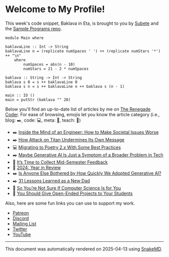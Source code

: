 # Welcome to My Profile!

This week's code snippet, Baklava in Eta, is brought to you by [Subete](https://subete.jeremygrifski.com/en/latest/) and the [Sample Programs repo](https://sampleprograms.io/).

```Eta
module Main where

baklavaLine :: Int -> String
baklavaLine n = (replicate numSpaces ' ') ++ (replicate numStars '*') ++ "\n"
    where
        numSpaces = abs(n - 10)
        numStars = 21 - 2 * numSpaces

baklava :: String -> Int -> String
baklava s 0 = s ++ baklavaLine 0
baklava s n = s ++ baklavaLine n ++ baklava s (n - 1)

main :: IO ()
main = putStr (baklava "" 20)
```

Below you'll find an up-to-date list of articles by me on [The Renegade Coder](https://therenegadecoder.com). For ease of browsing, emojis let you know the article category (i.e., blog: :black_nib:, code: :computer:, meta: :thought_balloon:, teach: :apple:)

- :black_nib: [Inside the Mind of an Engineer: How to Make Societal Issues Worse](https://therenegadecoder.com/blog/inside-the-mind-of-an-engineer-how-to-make-societal-issues-worse/)
- :black_nib: [How Attack on Titan Undermines Its Own Message](https://therenegadecoder.com/blog/how-attack-on-titan-undermines-its-own-message/)
- :computer: [Migrating to Poetry 2.x With Some Best Practices](https://therenegadecoder.com/code/migrating-to-poetry-2-x-with-some-best-practices/)
- :black_nib: [Maybe Generative AI Is Just a Symptom of a Broader Problem in Tech](https://therenegadecoder.com/blog/maybe-generative-ai-is-just-a-symptom-of-a-broader-problem-in-tech/)
- :apple: [It’s Time to Collect Mid-Semester Feedback](https://therenegadecoder.com/teach/its-time-to-collect-mid-semester-feedback/)
- :thought_balloon: [2024: Year in Review](https://therenegadecoder.com/meta/2024-year-in-review/)
- :black_nib: [Is Anyone Else Bothered by How Quickly We Adopted Generative AI?](https://therenegadecoder.com/blog/is-anyone-else-bothered-by-how-quickly-we-adopted-generative-ai/)
- :black_nib: [31 Lessons Learned as a New Dad](https://therenegadecoder.com/blog/31-lessons-learned-as-a-new-dad/)
- :apple: [So You’re Not Sure If Computer Science Is for You](https://therenegadecoder.com/teach/so-youre-not-sure-if-computer-science-is-for-you/)
- :apple: [You Should Give Open-Ended Projects to Your Students](https://therenegadecoder.com/teach/you-should-give-open-ended-projects-to-your-students/)

Also, here are some fun links you can use to support my work.

- [Patreon](https://www.patreon.com/TheRenegadeCoder)
- [Discord](https://discord.gg/Jhmtj7Z)
- [Mailing List](https://therenegadecoder.com/about/newsletter)
- [Twitter](https://twitter.com/RenegadeCoder94)
- [YouTube](https://www.youtube.com/channel/UCpyoVwOqYRlSAEUPEn7P9hw)

***

This document was automatically rendered on 2025-04-13 using [SnakeMD](https://www.snakemd.io).